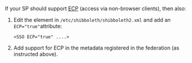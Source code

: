 
If your SP should support [ECP](https://reannz.atlassian.net/wiki/spaces/Tuakiri/pages/3815538794/ECP) (access via non-browser clients), then also:

1.  Edit the <SSO> element in `/etc/shibboleth/shibboleth2.xml` and add an `ECP="true"`attribute:
    
    ```
    <SSO ECP="true" ....>
    ```
    
2.  Add support for ECP in the metadata registered in the federation (as instructed above).

